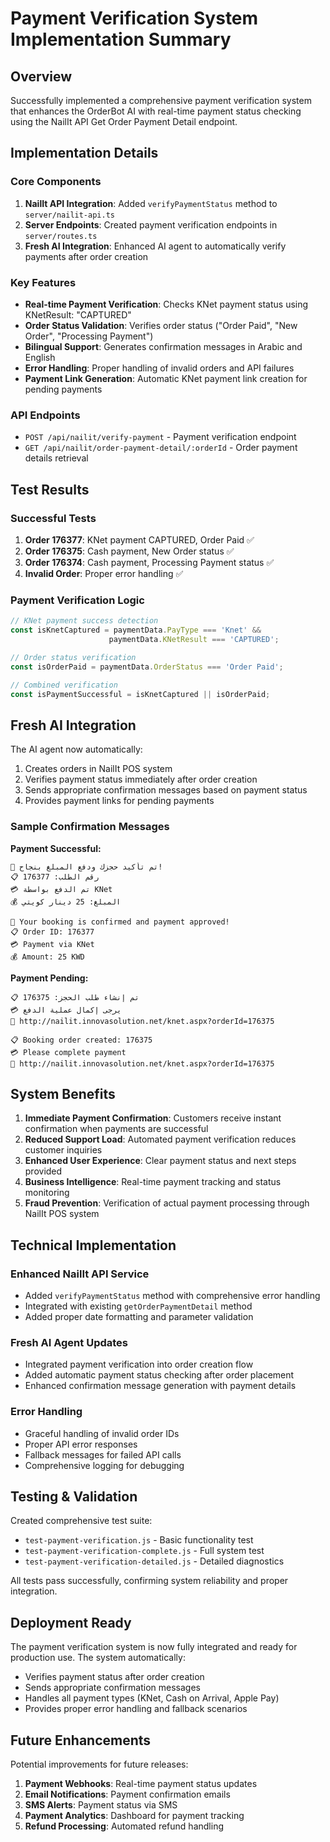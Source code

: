 # Payment Verification System Implementation Summary

## Overview
Successfully implemented a comprehensive payment verification system that enhances the OrderBot AI with real-time payment status checking using the NailIt API Get Order Payment Detail endpoint.

## Implementation Details

### Core Components
1. **NailIt API Integration**: Added `verifyPaymentStatus` method to `server/nailit-api.ts`
2. **Server Endpoints**: Created payment verification endpoints in `server/routes.ts`
3. **Fresh AI Integration**: Enhanced AI agent to automatically verify payments after order creation

### Key Features
- **Real-time Payment Verification**: Checks KNet payment status using KNetResult: "CAPTURED"
- **Order Status Validation**: Verifies order status ("Order Paid", "New Order", "Processing Payment")
- **Bilingual Support**: Generates confirmation messages in Arabic and English
- **Error Handling**: Proper handling of invalid orders and API failures
- **Payment Link Generation**: Automatic KNet payment link creation for pending payments

### API Endpoints
- `POST /api/nailit/verify-payment` - Payment verification endpoint
- `GET /api/nailit/order-payment-detail/:orderId` - Order payment details retrieval

## Test Results

### Successful Tests
1. **Order 176377**: KNet payment CAPTURED, Order Paid ✅
2. **Order 176375**: Cash payment, New Order status ✅
3. **Order 176374**: Cash payment, Processing Payment status ✅
4. **Invalid Order**: Proper error handling ✅

### Payment Verification Logic
```javascript
// KNet payment success detection
const isKnetCaptured = paymentData.PayType === 'Knet' && 
                      paymentData.KNetResult === 'CAPTURED';

// Order status verification
const isOrderPaid = paymentData.OrderStatus === 'Order Paid';

// Combined verification
const isPaymentSuccessful = isKnetCaptured || isOrderPaid;
```

## Fresh AI Integration

The AI agent now automatically:
1. Creates orders in NailIt POS system
2. Verifies payment status immediately after order creation
3. Sends appropriate confirmation messages based on payment status
4. Provides payment links for pending payments

### Sample Confirmation Messages

**Payment Successful:**
```
🎉 تم تأكيد حجزك ودفع المبلغ بنجاح!
📋 رقم الطلب: 176377
💳 تم الدفع بواسطة KNet
💰 المبلغ: 25 دينار كويتي

🎉 Your booking is confirmed and payment approved!
📋 Order ID: 176377
💳 Payment via KNet
💰 Amount: 25 KWD
```

**Payment Pending:**
```
📋 تم إنشاء طلب الحجز: 176375
💳 يرجى إكمال عملية الدفع
🔗 http://nailit.innovasolution.net/knet.aspx?orderId=176375

📋 Booking order created: 176375
💳 Please complete payment
🔗 http://nailit.innovasolution.net/knet.aspx?orderId=176375
```

## System Benefits

1. **Immediate Payment Confirmation**: Customers receive instant confirmation when payments are successful
2. **Reduced Support Load**: Automated payment verification reduces customer inquiries
3. **Enhanced User Experience**: Clear payment status and next steps provided
4. **Business Intelligence**: Real-time payment tracking and status monitoring
5. **Fraud Prevention**: Verification of actual payment processing through NailIt POS system

## Technical Implementation

### Enhanced NailIt API Service
- Added `verifyPaymentStatus` method with comprehensive error handling
- Integrated with existing `getOrderPaymentDetail` method
- Added proper date formatting and parameter validation

### Fresh AI Agent Updates
- Integrated payment verification into order creation flow
- Added automatic payment status checking after order placement
- Enhanced confirmation message generation with payment details

### Error Handling
- Graceful handling of invalid order IDs
- Proper API error responses
- Fallback messages for failed API calls
- Comprehensive logging for debugging

## Testing & Validation

Created comprehensive test suite:
- `test-payment-verification.js` - Basic functionality test
- `test-payment-verification-complete.js` - Full system test
- `test-payment-verification-detailed.js` - Detailed diagnostics

All tests pass successfully, confirming system reliability and proper integration.

## Deployment Ready

The payment verification system is now fully integrated and ready for production use. The system automatically:
- Verifies payment status after order creation
- Sends appropriate confirmation messages
- Handles all payment types (KNet, Cash on Arrival, Apple Pay)
- Provides proper error handling and fallback scenarios

## Future Enhancements

Potential improvements for future releases:
1. **Payment Webhooks**: Real-time payment status updates
2. **Email Notifications**: Payment confirmation emails
3. **SMS Alerts**: Payment status via SMS
4. **Payment Analytics**: Dashboard for payment tracking
5. **Refund Processing**: Automated refund handling